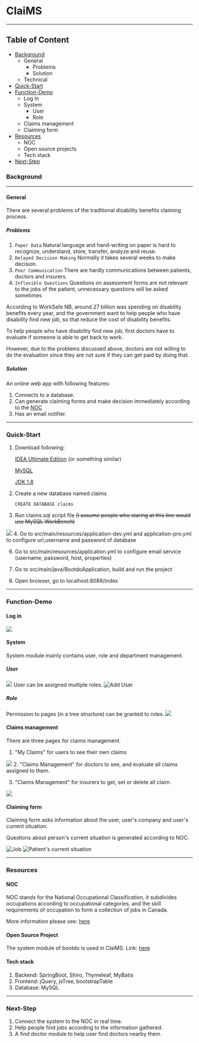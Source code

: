 # ClaiMS
***

## Table of Content
* [Background](#Background)
  * General
    *  Problems
    *  Solution
  * Technical
* [Quick-Start](#Quick-Start)
* [Function-Demo](#Function-Demo)
  * Log in
  * System
    * User
    * Role
  * Claims management
  * Claiming form
* [Resources](#Resources)
  * NOC
  * Open source projects
  * Tech stack
* [Next-Step](#Next-Step)




### Background

***

#### General
There are several problems of the traditional disability benefits claiming process.

##### Problems
1.  `Paper Data` Natural language and hand-writing on paper is hard to recognize, understand, store, transfer, analyze and reuse.
2.  `Delayed Decision Making` Normally it takes several weeks to make decision.  
3.  `Poor Communication` There are hardly communications between patients, doctors and insurers.
4.  `Inflexible Questions` Questions on assessment forms are not relevant to the jobs of the patient, unnecessary questions will be asked sometimes

According to WorkSafe NB, around 27 billion was spending on disability benefits every year,
and the government want to help people who have disability find new job, 
so that reduce the cost of disability benefits.

To help people who have disability find new job,
first doctors have to evaluate if someone is able to get back to work.

However, due to the problems discussed above, doctors are not willing to do 
the evaluation since they are not sure if they can get paid by doing that.

##### Solution
An online web app with following features:

1. Connects to a database.
2. Can generate claiming forms and make decision immediately according to the [NOC](#NOC)
3. Has an email notifier.

***

### Quick-Start

1. Download following:
   
    [IDEA Ultimate Edition](https://www.jetbrains.com/idea/download/#section=windows) (or something similar)
   
    [MySQL](https://dev.mysql.com/downloads/mysql/)

    [JDK 1.8](https://www.oracle.com/ca-en/java/technologies/javase/javase-jdk8-downloads.html)

2. Create a new database named claims 
    
   `CREATE DATABASE claims`
3. Run claims.sql script file ~~(I assume people who staring at this line would use MySQL WorkBench)~~
   
![](/img/runScript.jpg)
4. Go to src/main/resources/application-dev.yml and application-pro.yml to configure url,username and password of database

6. Go to src/main/resources/application.yml to configure email service (username, password, host, properties)

8. Go to src/main/java/BootdoApplication, build and run the project

10. Open browser, go to localhost:8088/index

***

### Function-Demo
#### Log in
![](/img/logIn.jpg)
#### System
System module mainly contains user, role and department management. 
##### User
![](/img/InkeduserManagement.jpg)
User can be assigned multiple roles.
![Add User](/img/InkedAddUser.jpg)
##### Role
Permission to pages (in a tree structure) can be granted to roles. 
![](/img/permission.jpg)
#### Claims management
There are three pages for claims management.
1. "My Claims" for users to see their own claims

![](/img/userClaims.jpg)
2. "Claims Management" for doctors to see, and evaluate all claims assigned to them.

3. "Claims Management" for insurers to get, set or delete all claim.

![](/img/allClaims.jpg)

#### Claiming form
Claiming form asks information about the user, user's company and user's current situation.

Questions about person's current situation is generated according to NOC.

![Job](/img/jobInfo.jpg)
![Patient's current situation](/img/Inkedpatient'sSituation.jpg)

***

### Resources
#### NOC
NOC stands for the National Occupational Classification, it subdivides occupations 
according to occupational categories, and the skill requirements of occupation to form
a collection of jobs in Canada.

More information please see: [here](https://noc.esdc.gc.ca/)

#### Open Source Project
The system module of bootdo is used in ClaiMS. Link: [here](https://github.com/lcg0124/bootdo)

#### Tech stack
1. Backend: SpringBoot, Shiro, Thymeleaf, MyBatis
2. Frontend: jQuery, jsTree, bootstrapTable
3. Database: MySQL

***

### Next-Step
1. Connect the system to the NOC in real time.
2. Help people find jobs according to the information gathered.
3. A find doctor module to help user find doctors nearby them.
